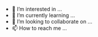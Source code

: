 - 👀 I’m interested in ...
- 🌱 I’m currently learning ...
- 💞️ I’m looking to collaborate on ...
- 📫 How to reach me ...

<!---
ahmxxxz/ahmxxxz is a ✨ special ✨ repository because its `README.md` (this file) appears on your GitHub profile.
You can click the Preview link to take a look at your changes.
--->
